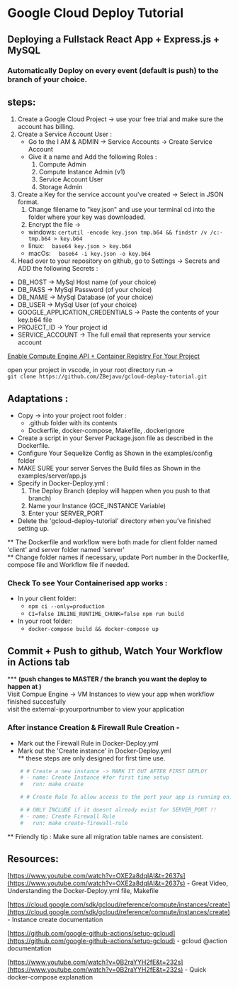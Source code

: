 # Google Cloud Deploy Tutorial
## Deploying a Fullstack React App + Express.js + MySQL
### Automatically Deploy on every event (default is push) to the branch of your choice.



## steps:
1. Create a Google Cloud Project -> use your free trial and make sure the account has billing. 
2. Create a Service Account User :
    - Go to the I AM & ADMIN -> Service Accounts -> Create Service Account
    - Give it a name and Add the following Roles :
        1. Compute Admin
        2. Compute Instance Admin (v1)
        3. Service Account User
        4. Storage Admin
3. Create a Key for the service account you've created -> Select in JSON format.
    1. Change filename to "key.json" and use your terminal cd into the folder where your key was downloaded.
    2. Encrypt the file -> 
    - windows: `certutil -encode key.json tmp.b64 && findstr /v /c:- tmp.b64 > key.b64`
    - linux: `	base64 key.json > key.b64`
    - macOs: `	base64 -i key.json -o key.b64`
4. Head over to your repository on github, go to Settings -> Secrets and ADD the following Secrets :
- DB_HOST -> MySql Host name (of your choice)
- DB_PASS -> MySql Password (of your choice)
- DB_NAME -> MySql Database (of your choice)
- DB_USER -> MySql User (of your choice)
- GOOGLE_APPLICATION_CREDENTIALS -> Paste the contents of your key.b64 file
- PROJECT_ID -> Your project id 
- SERVICE_ACCOUNT -> The full email that represents your service account

<a href="https://console.cloud.google.com/flows/enableapi?apiid=containerregistry.googleapis.com,compute.googleapis.com">Enable Compute Engine API + Container Registry For Your Project</a>

open your project in vscode, in your root directory run ->  
` git clone https://github.com/ZBejavu/gcloud-deploy-tutorial.git `

## Adaptations :
- Copy -> into your project root folder :
    - .github folder with its contents
    - Dockerfile, docker-compose, Makefile, .dockerignore
- Create a script in your Server Package.json file as described in the Dockerfile.
- Configure Your Sequelize Config as Shown in the examples/config folder
- MAKE SURE your server Serves the Build files as Shown in the examples/server/app.js
- Specify in Docker-Deploy.yml :
    1. The Deploy Branch (deploy will happen when you push to that branch)
    2. Name your Instance (GCE_INSTANCE Variable)
    3. Enter your SERVER_PORT
- Delete the 'gcloud-deploy-tutorial' directory when you've finished setting up.

** The Dockerfile and workflow were both made for client folder named 'client' and server folder named 'server'  
** Change folder names if necessary, update Port number in the Dockerfile, compose file and Workflow file if needed.

### Check To see Your Containerised app works :
- In your client folder: 
    - `npm ci --only=production`
    - `CI=false INLINE_RUNTIME_CHUNK=false npm run build`
- In your root folder:
    - `docker-compose build && docker-compose up`

## Commit + Push to github, Watch Your Workflow in Actions tab 
*** <b>(push changes to MASTER / the branch you want the deploy to happen at )</b>  
Visit Compue Engine -> VM Instances to view your app when workflow finished succesfully  
visit the external-ip:yourportnumber to view your application

### After instance Creation & Firewall Rule Creation -
- Mark out the Firewall Rule in Docker-Deploy.yml
- Mark out the 'Create instance' in Docker-Deploy.yml  
** these steps are only designed for first time use.

``` yml
    # # Create a new instance -> MARK IT OUT AFTER FIRST DEPLOY
    # - name: Create Instance #for first time setup
    #   run: make create

    # # Create Rule To allow access to the port your app is running on.

    # # ONLY INCLUDE if it doesnt already exist for SERVER_PORT !!
    # - name: Create Firewall Rule
    #   run: make create-firewall-rule
```

** Friendly tip : Make sure all migration table names are consistent.

## Resources:

[https://www.youtube.com/watch?v=OXE2a8dqIAI&t=2637s](https://www.youtube.com/watch?v=OXE2a8dqIAI&t=2637s) - Great Video, Understanding the Docker-Deploy.yml file, Makefile

[https://cloud.google.com/sdk/gcloud/reference/compute/instances/create](https://cloud.google.com/sdk/gcloud/reference/compute/instances/create) - Instance create documentation

[https://github.com/google-github-actions/setup-gcloud](https://github.com/google-github-actions/setup-gcloud) - gcloud @action documentation

[https://www.youtube.com/watch?v=0B2raYYH2fE&t=232s](https://www.youtube.com/watch?v=0B2raYYH2fE&t=232s) - Quick docker-compose explanation